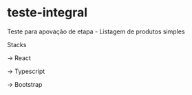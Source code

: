 # teste-integral
 
 Teste para apovação de etapa - Listagem de produtos simples
 
Stacks

<p>-> React</p>
<p>-> Typescript</p>
<p>-> Bootstrap</p>
